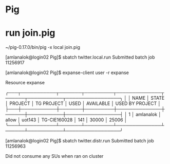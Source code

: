# Pig


# run join.pig

~/pig-0.17.0/bin/pig -x local join.pig




[amlanalok@login02 Pig]$ sbatch twitter.local.run
Submitted batch job 11256917

[amlanalok@login02 Pig]$ expanse-client user -r expanse

Resource  expanse

╭───┬───────────┬───────┬─────────┬──────────────┬──────┬───────────┬─────────────────╮
│   │ NAME      │ STATE │ PROJECT │ TG PROJECT   │ USED │ AVAILABLE │ USED BY PROJECT │
├───┼───────────┼───────┼─────────┼──────────────┼──────┼───────────┼─────────────────┤
│ 1 │ amlanalok │ allow │ uot143  │ TG-CIE160028 │  141 │     30000 │           25006 │
╰───┴───────────┴───────┴─────────┴──────────────┴──────┴───────────┴─────────────────╯

[amlanalok@login02 Pig]$ sbatch twitter.distr.run
Submitted batch job 11256963

Did not consume any SUs when ran on cluster
